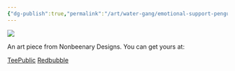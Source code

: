 ```yaml
---
{"dg-publish":true,"permalink":"/art/water-gang/emotional-support-penguin/","title":"Emotional Support Penguin","tags":["Art","Sharks and Dolphins"]}
---
```



![](https://baserow-media.ams3.digitaloceanspaces.com/user_files/6r83qvcvV2nOPf4BS1UHeCOUYEs7SFWz_36ef4cff164bd3a69ab4c506a2e3359371d10000299e1f1c61a2e055b43eabdd.png)

An art piece from Nonbeenary Designs. You can get yours at:

[TeePublic]()
[Redbubble]()
